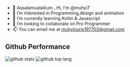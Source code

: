 - 👋 Assalamualaikum...Hi, I’m @muhyi7
- 👀 I’m interested in Programming,design and animation
- 🌱 I’m currently learning Kotlin & Javascript
- 💞️ I’m looking to collaborate on Pro Programmer
- 📫 You can email me at muhyinuris197703@gmail.com

## Github Performance
![github stats](https://github-readme-stats.vercel.app/api?username=muhyi7&show_icons=true&theme=tokyonight)
![github top lang](https://github-readme-stats.vercel.app/api/top-langs/?username=muhyi7&layout=compact&theme=tokyonight&langs_count=8)
